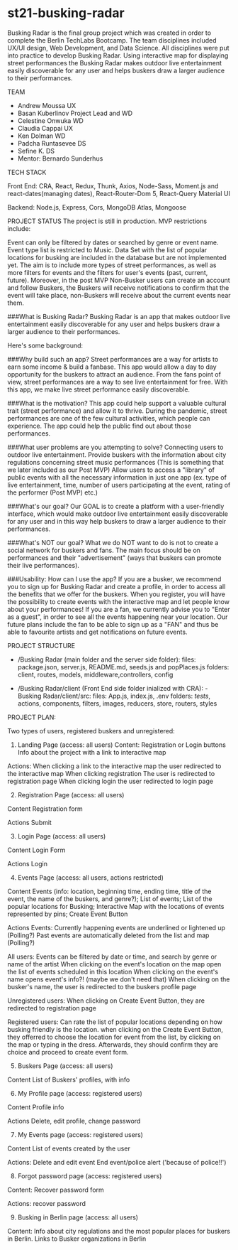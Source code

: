 # st21-busking-radar

Busking Radar is the final group project which was created in order to complete the Berlin TechLabs Bootcamp. The team disciplines included UX/UI design, Web Development, and Data Science. All disciplines were put into practice to develop Busking Radar. Using interactive map for displaying street performances the Busking Radar makes outdoor live entertainment easily discoverable for any user and helps buskers draw a larger audience to their performances.

TEAM
- Andrew Moussa UX
- Basan Kuberlinov Project Lead and WD
- Celestine Onwuka WD
- Claudia Cappai UX 
- Ken Dolman WD
- Padcha Runtasevee DS 
- Sefine K. DS
- Mentor: Bernardo Sunderhus

TECH STACK

Front End: CRA, React, Redux, Thunk, Axios, Node-Sass, Moment.js and react-dates(managing dates), React-Router-Dom 5, React-Query Material UI

Backend: Node.js, Express, Cors, MongoDB Atlas, Mongoose

PROJECT STATUS
The project is still in production. MVP restrictions include:

Event can only be filtered by dates or searched by genre or event name.
Event type list is restricted to Music.
Data Set with the list of popular locations for busking are included in the database but are not implemented yet.
The aim is to include more types of street performances, as well as more filters for events and the filters for user's events (past, current, future). Moreover, in the post MVP Non-Busker users can create an account and follow Buskers, the Buskers will receive notifications to confirm that the event will take place, non-Buskers will receive about the current events near them. 

###What is Busking Radar?
Busking Radar is an app that makes outdoor live entertainment easily discoverable for any user and helps buskers draw a larger audience to their performances.

Here's some background:

###Why build such an app?
Street performances are a way for artists to earn some income & build a fanbase. This app would allow a day to day opportunity for the buskers to attract an audience. From the fans point of view, street performances are a way to see live entertainment for free. With this app, we make live street performance easily discoverable.

###What is the motivation?
This app could help support a valuable cultural trait (street performance) and allow it to thrive. During the pandemic, street performances are one of the few cultural activities, which people can experience. The app could help the public find out about those performances.

###What user problems are you attempting to solve?
Connecting users to outdoor live entertainment. Provide buskers with the information about city regulations concerning street music performances (This is something that we later included as our Post MVP) Allow users to access a "library" of public events with all the necessary information in just one app (ex. type of live entertainment, time, number of users participating at the event, rating of the performer (Post MVP) etc.)

###What's our goal?
Our GOAL is to create a platform with a user-friendly interface, which would make outdoor live entertainment easily discoverable for any user and in this way help buskers to draw a larger audience to their performances.

###What's NOT our goal?
What we do NOT want to do is not to create a social network for buskers and fans. The main focus should be on performances and their "advertisement" (ways that buskers can promote their live performances).

###Usability:
How can I use the app? If you are a busker, we recommend you to sign up for Busking Radar and create a profile, in order to access all the benefits that we offer for the buskers. When you register, you will have the possibility to create events with the interactive map and let people know about your performances! If you are a fan, we currently advise you to "Enter as a guest", in order to see all the events happening near your location. Our future plans include the fan to be able to sign up as a "FAN" and thus be able to favourite artists and get notifications on future events.


PROJECT STRUCTURE
- /Busking Radar (main folder and the server side folder):
files: package.json, server.js, README.md, seeds.js and popPlaces.js
folders: client, routes, models, middleware,controllers, config

- /Busking Radar/client (Front End side folder inialized with CRA): 
-Busking Radar/client/src:
files: App.js, index.js, .env
folders: _tests_, actions, components, filters, images, reducers, store, routers, styles

PROJECT PLAN:

Two types of users, registered buskers and unregistered:

1. Landing Page (access: all users)
Content:
Registration or Login buttons
Info about the project with a link to interactive map

Actions:
When clicking a link to the interactive map
the user redirected to the interactive map
When clicking registration
The user is redirected to registration page 
When clicking login the user redirected to login page

2. Registration Page (access: all users)

Content
Registration form

Actions
Submit

3. Login Page (access: all users)

Content
Login Form

Actions
Login

4. Events Page (access: all users, actions restricted)

Content
Events (info: location, beginning time, ending time, title of the event, the name of the buskers, and genre?);
List of events;
List of the popular locations for Busking;
Interactive Map with the locations of events represented by pins;
Create Event Button

Actions
Events:
Currently happening events are underlined or lightened up (Polling?)
Past events are automatically deleted from the list and map (Polling?)

All users: 
Events can be filtered by date or time, and search by genre or name of the artist
When clicking on the event's location on the map open the list of events scheduled in this location
When clicking on the event's name opens event's info?! (maybe we don't need that)
When clicking on the busker's name, the user is redirected to the buskers profile page

Unregistered users: 
When clicking on Create Event Button, they are redirected to registration page 

Registered users:
Can rate the list of popular locations depending on how busking friendly is the location. 
when clicking on the Create Event Button, they offerred to choose the location for event from the list, by clicking on the map or typing in the dress. Afterwards, they should confirm they are choice and proceed to create event form. 

5. Buskers Page (access: all users)

Content
List of Buskers' profiles, with info

6. My Profile page (access: registered users)

Content
Profile info

Actions
Delete, edit profile, change password

7. My Events page (access: registered users)

Content
List of events created by the user

Actions:
Delete and edit event
End event/police alert ('because of police!!')

8. Forgot password page (access: registered users)

Content:
Recover password form

Actions:
recover password

9. Busking in Berlin page (access: all users)

Content:
Info about city regulations and the most popular places for buskers in Berlin.
Links to Busker organizations in Berlin


